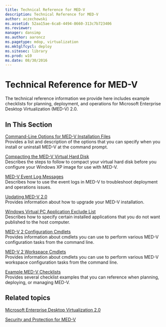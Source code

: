 ```yaml
---
title: Technical Reference for MED-V
description: Technical Reference for MED-V
author: aczechowski
ms.assetid: 52aa15ae-6ca8-4494-8660-313c7b723406
ms.reviewer: 
manager: dansimp
ms.author: aaroncz
ms.pagetype: mdop, virtualization
ms.mktglfcycl: deploy
ms.sitesec: library
ms.prod: w10
ms.date: 08/30/2016
---
```



# Technical Reference for MED-V


The technical reference information we provide here includes example checklists for planning, deployment, and operations for Microsoft Enterprise Desktop Virtualization (MED-V) 2.0.

## In This Section


<a href="" id="command-line-options-for-med-v-installation-files"></a>[Command-Line Options for MED-V Installation Files](command-line-options-for-med-v-installation-files.md)  
Provides a list and description of the options that you can specify when you install or uninstall MED-V at the command prompt.

<a href="" id="compacting-the-med-v-virtual-hard-disk"></a>[Compacting the MED-V Virtual Hard Disk](compacting-the-med-v-virtual-hard-disk.md)  
Describes the steps to follow to compact your virtual hard disk before you configure your Windows XP image for use with MED-V.

<a href="" id="med-v-event-log-messages"></a>[MED-V Event Log Messages](med-v-event-log-messages.md)  
Describes how to use the event logs in MED-V to troubleshoot deployment and operations issues.

<a href="" id="updating-med-v-2-0"></a>[Updating MED-V 2.0](updating-med-v-20.md)  
Provides information about how to upgrade your MED-V installation.

<a href="" id="windows-virtual-pc-application-exclude-list"></a>[Windows Virtual PC Application Exclude List](windows-virtual-pc-application-exclude-list.md)  
Describes how to specify certain installed applications that you do not want published to the host computer.

<a href="" id="med-v-2-configuration-cmdlets"></a>[MED-V 2 Configuration Cmdlets](https://go.microsoft.com/fwlink/?LinkId=213301)  
Provides information about cmdlets you can use to perform various MED-V configuration tasks from the command line.

<a href="" id="med-v-2-workspace-cmdlets"></a>[MED-V 2 Workspace Cmdlets](https://go.microsoft.com/fwlink/?LinkId=213302)  
Provides information about cmdlets you can use to perform various MED-V workspace configuration tasks from the command line.

<a href="" id="example-med-v-checklists"></a>[Example MED-V Checklists](example-med-v-checklists.md)  
Provides several checklist examples that you can reference when planning, deploying, or managing MED-V.

## Related topics


[Microsoft Enterprise Desktop Virtualization 2.0](index.md)

[Security and Protection for MED-V](security-and-protection-for-med-v.md)

 

 





